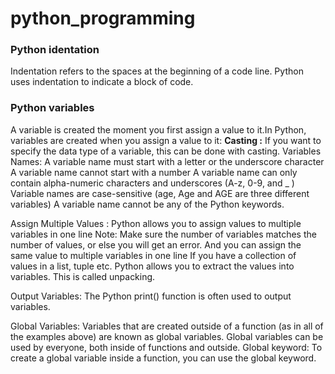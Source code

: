 # python_programming
<h3> Python identation</h3>
<p>Indentation refers to the spaces at the beginning of a code line.
Python uses indentation to indicate a block of code.
</p>
<h3>Python variables</h3>
<p>A variable is created the moment you first assign a value to it.In Python, variables are created when you assign a value to it:
<strong>Casting :</strong> If you want to specify the data type of a variable, this can be done with casting.
Variables Names: A variable name must start with a letter or the underscore character
A variable name cannot start with a number
A variable name can only contain alpha-numeric characters and underscores (A-z, 0-9, and _ )
Variable names are case-sensitive (age, Age and AGE are three different variables)
A variable name cannot be any of the Python keywords.
</p>
<p>Assign Multiple Values : Python allows you to assign values to multiple variables in one line
Note: Make sure the number of variables matches the number of values, or else you will get an error.
And you can assign the same value to multiple variables in one line
If you have a collection of values in a list, tuple etc. Python allows you to extract the values into variables. This is called unpacking.</p>
<p>Output Variables: The Python print() function is often used to output variables.</p>
<p>Global Variables: Variables that are created outside of a function (as in all of the examples above) are known as global variables.
Global variables can be used by everyone, both inside of functions and outside.
Global keyword: To create a global variable inside a function, you can use the global keyword.</p>